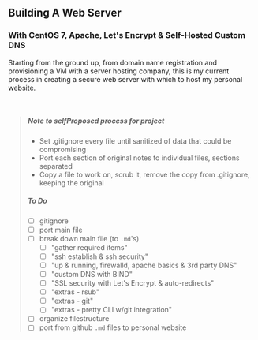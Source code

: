 ## Building A Web Server
### With CentOS 7, Apache, Let's Encrypt & Self-Hosted Custom DNS

Starting from the ground up, from domain name registration and provisioning a VM with
a server hosting company, this is my current process in creating a secure web server
with which to host my personal website.

<br>

> ##### Note to selfProposed process for project
>
> - Set .gitignore every file until sanitized of data that could be compromising
> - Port each section of original notes to individual files, sections separated
> - Copy a file to work on, scrub it, remove the copy from .gitignore, keeping the original
> ##### To Do
> - [ ] gitignore
> - [ ] port main file
> - [ ] break down main file (to `.md`'s)
>     - [ ] "gather required items"
>     - [ ] "ssh establish & ssh security"
>     - [ ] "up & running, firewalld, apache basics & 3rd party DNS"
>     - [ ] "custom DNS with BIND"
>     - [ ] "SSL security with Let's Encrypt & auto-redirects"
>     - [ ] "extras - rsub"
>     - [ ] "extras - git"
>     - [ ] "extras - pretty CLI w/git integration"
> - [ ] organize filestructure
> - [ ] port from github `.md` files to personal website
